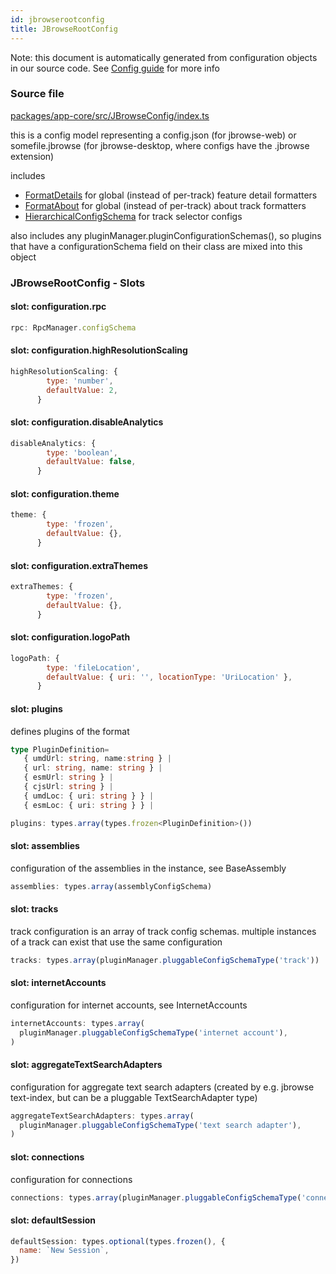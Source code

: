 ```yaml
---
id: jbrowserootconfig
title: JBrowseRootConfig
---
```


Note: this document is automatically generated from configuration objects in our
source code. See [Config guide](/docs/config_guide) for more info

### Source file

[packages/app-core/src/JBrowseConfig/index.ts](https://github.com/GMOD/jbrowse-components/blob/main/packages/app-core/src/JBrowseConfig/index.ts)

this is a config model representing a config.json (for jbrowse-web) or
somefile.jbrowse (for jbrowse-desktop, where configs have the .jbrowse
extension)

includes

- [FormatDetails](../formatdetails) for global (instead of per-track) feature
  detail formatters
- [FormatAbout](../formatabout) for global (instead of per-track) about track
  formatters
- [HierarchicalConfigSchema](../hierarchicalconfigschema) for track selector
  configs

also includes any pluginManager.pluginConfigurationSchemas(), so plugins that
have a configurationSchema field on their class are mixed into this object

### JBrowseRootConfig - Slots

#### slot: configuration.rpc

```js
rpc: RpcManager.configSchema
```

#### slot: configuration.highResolutionScaling

```js
highResolutionScaling: {
        type: 'number',
        defaultValue: 2,
      }
```

#### slot: configuration.disableAnalytics

```js
disableAnalytics: {
        type: 'boolean',
        defaultValue: false,
      }
```

#### slot: configuration.theme

```js
theme: {
        type: 'frozen',
        defaultValue: {},
      }
```

#### slot: configuration.extraThemes

```js
extraThemes: {
        type: 'frozen',
        defaultValue: {},
      }
```

#### slot: configuration.logoPath

```js
logoPath: {
        type: 'fileLocation',
        defaultValue: { uri: '', locationType: 'UriLocation' },
      }
```

#### slot: plugins

defines plugins of the format

```typescript
type PluginDefinition=
   { umdUrl: string, name:string } |
   { url: string, name: string } |
   { esmUrl: string } |
   { cjsUrl: string } |
   { umdLoc: { uri: string } } |
   { esmLoc: { uri: string } } |
```

```js
plugins: types.array(types.frozen<PluginDefinition>())
```

#### slot: assemblies

configuration of the assemblies in the instance, see BaseAssembly

```js
assemblies: types.array(assemblyConfigSchema)
```

#### slot: tracks

track configuration is an array of track config schemas. multiple instances of a
track can exist that use the same configuration

```js
tracks: types.array(pluginManager.pluggableConfigSchemaType('track'))
```

#### slot: internetAccounts

configuration for internet accounts, see InternetAccounts

```js
internetAccounts: types.array(
  pluginManager.pluggableConfigSchemaType('internet account'),
)
```

#### slot: aggregateTextSearchAdapters

configuration for aggregate text search adapters (created by e.g. jbrowse
text-index, but can be a pluggable TextSearchAdapter type)

```js
aggregateTextSearchAdapters: types.array(
  pluginManager.pluggableConfigSchemaType('text search adapter'),
)
```

#### slot: connections

configuration for connections

```js
connections: types.array(pluginManager.pluggableConfigSchemaType('connection'))
```

#### slot: defaultSession

```js
defaultSession: types.optional(types.frozen(), {
  name: `New Session`,
})
```
